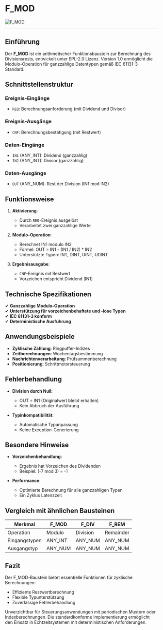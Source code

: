 # F_MOD

![F_MOD](https://user-images.githubusercontent.com/116869307/214143235-f81abc8c-2970-409c-8626-aeb9ec537286.png)

* * * * * * * * * *

## Einführung
Der **F_MOD** ist ein arithmetischer Funktionsbaustein zur Berechnung des Divisionsrests, entwickelt unter EPL-2.0 Lizenz. Version 1.0 ermöglicht die Modulo-Operation für ganzzahlige Datentypen gemäß IEC 61131-3 Standard.

## Schnittstellenstruktur

### **Ereignis-Eingänge**
- `REQ`: Berechnungsanforderung (mit Dividend und Divisor)

### **Ereignis-Ausgänge**
- `CNF`: Berechnungsbestätigung (mit Restwert)

### **Daten-Eingänge**
- `IN1` (ANY_INT): Dividend (ganzzahlig)
- `IN2` (ANY_INT): Divisor (ganzzahlig)

### **Daten-Ausgänge**
- `OUT` (ANY_NUM): Rest der Division (IN1 mod IN2)

## Funktionsweise

1. **Aktivierung**:
   - Durch `REQ`-Ereignis ausgelöst
   - Verarbeitet zwei ganzzahlige Werte

2. **Modulo-Operation**:
   - Berechnet IN1 modulo IN2
   - Formel: OUT = IN1 - (IN1 / IN2) * IN2
   - Unterstützte Typen: INT, DINT, UINT, UDINT

3. **Ergebnisausgabe**:
   - `CNF`-Ereignis mit Restwert
   - Vorzeichen entspricht Dividend (IN1)

## Technische Spezifikationen

✔ **Ganzzahlige Modulo-Operation**  
✔ **Unterstützung für vorzeichenbehaftete und -lose Typen**  
✔ **IEC 61131-3 konform**  
✔ **Deterministische Ausführung**  

## Anwendungsbeispiele

- **Zyklische Zählung**: Ringpuffer-Indizes
- **Zeitberechnungen**: Wochentagsbestimmung
- **Nachrichtenverarbeitung**: Prüfsummenberechnung
- **Positionierung**: Schrittmotorsteuerung

## Fehlerbehandlung

- **Division durch Null**:
  - OUT = IN1 (Originalwert bleibt erhalten)
  - Kein Abbruch der Ausführung

- **Typinkompatibilität**:
  - Automatische Typanpassung
  - Keine Exception-Generierung

## Besondere Hinweise

- **Vorzeichenbehandlung**:
  - Ergebnis hat Vorzeichen des Dividenden
  - Beispiel: (-7 mod 3) = -1

- **Performance**:
  - Optimierte Berechnung für alle ganzzahligen Typen
  - Ein Zyklus Latenzzeit

## Vergleich mit ähnlichen Bausteinen

| Merkmal        | F_MOD  | F_DIV   | F_REM   |
|----------------|--------|---------|---------|
| Operation      | Modulo | Division | Remainder |
| Eingangstypen  | ANY_INT| ANY_NUM | ANY_NUM |
| Ausgangstyp    | ANY_NUM| ANY_NUM | ANY_NUM |

## Fazit

Der F_MOD-Baustein bietet essentielle Funktionen für zyklische Berechnungen:

- Effiziente Restwertberechnung
- Flexible Typunterstützung
- Zuverlässige Fehlerbehandlung

Unverzichtbar für Steuerungsanwendungen mit periodischen Mustern oder Indexberechnungen. Die standardkonforme Implementierung ermöglicht den Einsatz in Echtzeitsystemen mit deterministischen Anforderungen.
